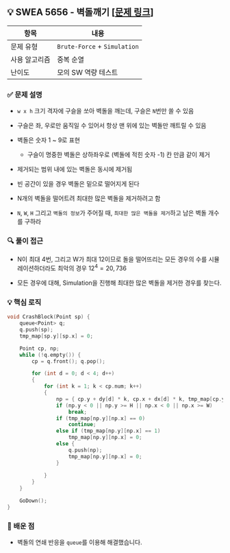 ## 💡 SWEA 5656 - 벽돌깨기 [[문제 링크](https://swexpertacademy.com/main/code/problem/problemDetail.do?contestProbId=AWXRQm6qfL0DFAUo)]

| 항목 | 내용 |
|------|------|
| 문제 유형 | `Brute-Force` + `Simulation` |
| 사용 알고리즘 | 중복 순열 |
| 난이도 | 모의 SW 역량 테스트 |

### ✅ 문제 설명
- `w x h` 크기 격자에 구슬을 쏘아 벽돌을 깨는데, 구슬은 `N`번만 쏠 수 있음

- 구슬은 좌, 우로만 움직일 수 있어서 항상 맨 위에 있는 벽돌만 깨트릴 수 있음

- 벽돌은 숫자 1 ~ 9로 표현
	- 구슬이 명중한 벽돌은 상하좌우로 (벽돌에 적힌 숫자 -1) 칸 만큼 같이 제거

- 제거되는 범위 내에 있는 벽돌은 동시에 제거됨

- 빈 공간이 있을 경우 벽돌은 밑으로 떨어지게 된다

- N개의 벽돌을 떨어트려 최대한 많은 벽돌을 제거하려고 함

- `N`, `W`, `H` 그리고 `벽돌의 정보`가 주어질 때, `최대한 많은 벽돌을 제거`하고 남은 벽돌 개수를 구하라

### 🔍 풀이 접근
- N이 최대 4번, 그리고 W가 최대 12이므로 돌을 떨어뜨리는 모든 경우의 수를 시뮬레이션하더라도 최악의 경우 $12^4 = 20,736$

- 모든 경우에 대해, Simulation을 진행해 최대한 많은 벽돌을 제거한 경우를 찾는다.

### 💡 핵심 로직
```cpp
void CrashBlock(Point sp) {
	queue<Point> q;
	q.push(sp);
	tmp_map[sp.y][sp.x] = 0;

	Point cp, np;
	while (!q.empty()) {
		cp = q.front(); q.pop();

		for (int d = 0; d < 4; d++)
		{
			for (int k = 1; k < cp.num; k++)
			{
				np = { cp.y + dy[d] * k, cp.x + dx[d] * k, tmp_map[cp.y + dy[d] * k][cp.x + dx[d] * k]};
				if (np.y < 0 || np.y >= H || np.x < 0 || np.x >= W)
					break;
				if (tmp_map[np.y][np.x] == 0)
					continue;
				else if (tmp_map[np.y][np.x] == 1)
					tmp_map[np.y][np.x] = 0;
				else {
					q.push(np);
					tmp_map[np.y][np.x] = 0;
				}
					
			}
		}
	}

	GoDown();
}
```

### 📌 배운 점
- 벽돌의 연쇄 반응을 `queue`를 이용해 해결했습니다.